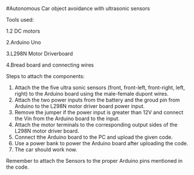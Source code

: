 #Autonomous Car object avoidance with ultrasonic sensors

Tools used:

1.2 DC motors

2.Arduino Uno

3.L298N Motor Driverboard

4.Bread board and connecting wires


Steps to attach the components:

1. Attach the the five ultra sonic sensors (front, front-left, front-right, left, right) to the Arduino board using the male-female dupont wires.
2. Attach the two power inputs from the battery and the groud pin from Arduino to the L298N motor driver board power input.
3. Remove the jumper if the power input is greater than 12V and connect the Vin from the Arduino board to the input.
4. Attach the motor terminals to the corresponding output sides of the L298N motor driver board.
5. Connect tthe Arduino board to the PC and upload the given code.
6. Use a power bank to power the Arduino board after uploading the code.
7. The car should work now.

Remember to attach the Sensors to the proper Arduino pins mentioned in the code.

